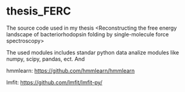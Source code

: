 # thesis_FERC
The source code used in my thesis &lt;Reconstructing the free energy landscape of bacteriorhodopsin folding by single-molecule force spectroscopy>

The used modules includes standar python data analize modules like numpy, scipy, pandas, ect. And

hmmlearn: https://github.com/hmmlearn/hmmlearn

lmfit: https://github.com/lmfit/lmfit-py/
